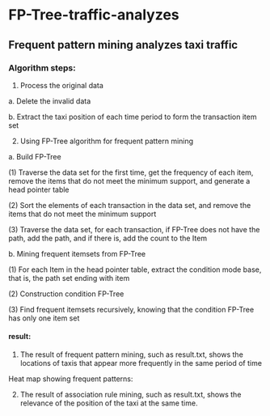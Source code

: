 # FP-Tree-traffic-analyzes
## Frequent pattern mining analyzes taxi traffic

### Algorithm steps: 

1. Process the original data
  
  a. Delete the invalid data 
  
  b. Extract the taxi position of each time period to form the transaction item set
  
2. Using FP-Tree algorithm for frequent pattern mining
  
  a. Build FP-Tree
  
  (1) Traverse the data set for the first time, get the frequency of each item, remove the items that do not meet the minimum support, and generate a head pointer table
  
  (2) Sort the elements of each transaction in the data set, and remove the items that do not meet the minimum support
  
  (3) Traverse the data set, for each transaction, if FP-Tree does not have the path, add the path, and if there is, add the count to the Item
  
  b. Mining frequent itemsets from FP-Tree
  
  (1) For each Item in the head pointer table, extract the condition mode base, that is, the path set ending with item
  
  (2) Construction condition FP-Tree
  
  (3) Find frequent itemsets recursively, knowing that the condition FP-Tree has only one item set
  
#### result:
1. The result of frequent pattern mining, such as result.txt, shows the locations of taxis that appear more frequently in the same period of time

Heat map showing frequent patterns:


2. The result of association rule mining, such as result.txt, shows the relevance of the position of the taxi at the same time.
 
